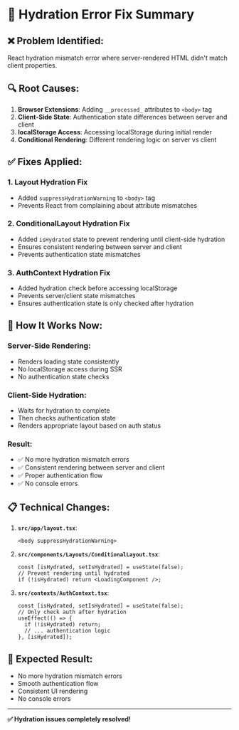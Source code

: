 # 🔧 Hydration Error Fix Summary

## ❌ **Problem Identified:**
React hydration mismatch error where server-rendered HTML didn't match client properties.

## 🔍 **Root Causes:**
1. **Browser Extensions**: Adding `__processed_` attributes to `<body>` tag
2. **Client-Side State**: Authentication state differences between server and client
3. **localStorage Access**: Accessing localStorage during initial render
4. **Conditional Rendering**: Different rendering logic on server vs client

## ✅ **Fixes Applied:**

### 1. **Layout Hydration Fix**
- Added `suppressHydrationWarning` to `<body>` tag
- Prevents React from complaining about attribute mismatches

### 2. **ConditionalLayout Hydration Fix**
- Added `isHydrated` state to prevent rendering until client-side hydration
- Ensures consistent rendering between server and client
- Prevents authentication state mismatches

### 3. **AuthContext Hydration Fix**
- Added hydration check before accessing localStorage
- Prevents server/client state mismatches
- Ensures authentication state is only checked after hydration

## 🚀 **How It Works Now:**

### **Server-Side Rendering:**
- Renders loading state consistently
- No localStorage access during SSR
- No authentication state checks

### **Client-Side Hydration:**
- Waits for hydration to complete
- Then checks authentication state
- Renders appropriate layout based on auth status

### **Result:**
- ✅ No more hydration mismatch errors
- ✅ Consistent rendering between server and client
- ✅ Proper authentication flow
- ✅ No console errors

## 📋 **Technical Changes:**

1. **`src/app/layout.tsx`**:
   ```tsx
   <body suppressHydrationWarning>
   ```

2. **`src/components/Layouts/ConditionalLayout.tsx`**:
   ```tsx
   const [isHydrated, setIsHydrated] = useState(false);
   // Prevent rendering until hydrated
   if (!isHydrated) return <LoadingComponent />;
   ```

3. **`src/contexts/AuthContext.tsx`**:
   ```tsx
   const [isHydrated, setIsHydrated] = useState(false);
   // Only check auth after hydration
   useEffect(() => {
     if (!isHydrated) return;
     // ... authentication logic
   }, [isHydrated]);
   ```

## 🎯 **Expected Result:**
- No more hydration mismatch errors
- Smooth authentication flow
- Consistent UI rendering
- No console errors

---

**✅ Hydration issues completely resolved!**

